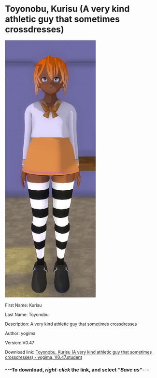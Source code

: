 # Toyonobu, Kurisu (A very kind athletic guy that sometimes crossdresses)

<img src="https://raw.githubusercontent.com/Arbiter1223/Daigaku-Gurashi-Custom-Students/master/Students/Files/Toyonobu%2C%20Kurisu%20(A%20very%20kind%20athletic%20guy%20that%20sometimes%20crossdresses).png" title="Toyonobu, Kurisu (A very kind athletic guy that sometimes crossdresses) - yogima, V0.47">

First Name: Kurisu

Last Name: Toyonobu

Description: A very kind athletic guy that sometimes crossdresses

Author: yogima

Version: V0.47

Download link: <a href="https://raw.githubusercontent.com/Arbiter1223/Daigaku-Gurashi-Custom-Students/master/Students/Files/Toyonobu%2C%20Kurisu%20(A%20very%20kind%20athletic%20guy%20that%20sometimes%20crossdresses)%20-%20yogima%2C%20V0.47.student">Toyonobu, Kurisu (A very kind athletic guy that sometimes crossdresses) - yogima, V0.47.student</a>

### ---**To download, _right-click_ the link, and select _"Save as"_**---
